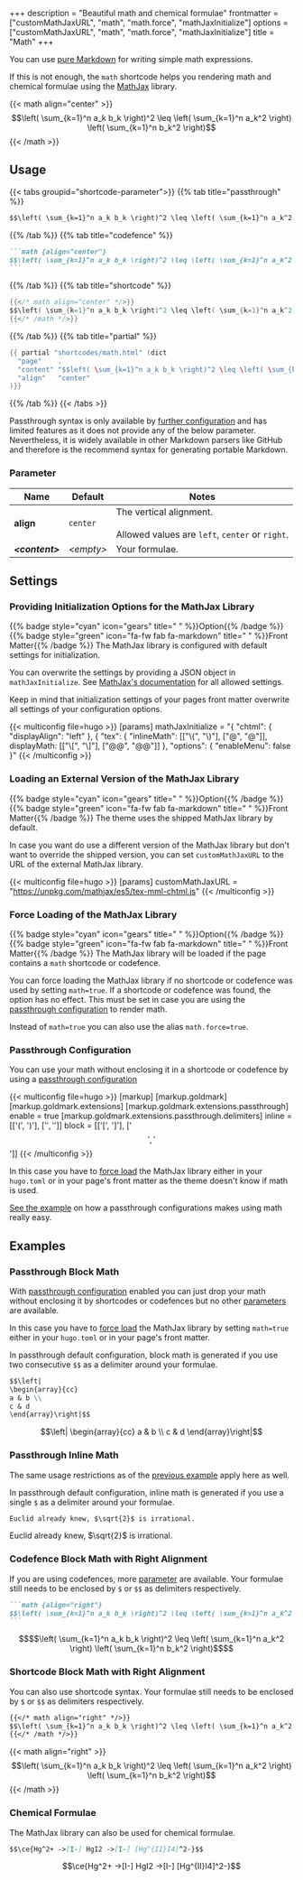 +++
description = "Beautiful math and chemical formulae"
frontmatter = ["customMathJaxURL", "math", "math.force", "mathJaxInitialize"]
options = ["customMathJaxURL", "math", "math.force", "mathJaxInitialize"]
title = "Math"
+++

You can use [pure Markdown](content/markdown#subscript-and-superscript) for writing simple math expressions.

If this is not enough, the `math` shortcode helps you rendering math and chemical formulae using the [MathJax](https://mathjax.org/) library.

{{< math align="center" >}}
$$\left( \sum_{k=1}^n a_k b_k \right)^2 \leq \left( \sum_{k=1}^n a_k^2 \right) \left( \sum_{k=1}^n b_k^2 \right)$$
{{< /math >}}

## Usage

{{< tabs groupid="shortcode-parameter">}}
{{% tab title="passthrough" %}}

````md
$$\left( \sum_{k=1}^n a_k b_k \right)^2 \leq \left( \sum_{k=1}^n a_k^2 \right) \left( \sum_{k=1}^n b_k^2 \right)$$
````

{{% /tab %}}
{{% tab title="codefence" %}}

````md
```math {align="center"}
$$\left( \sum_{k=1}^n a_k b_k \right)^2 \leq \left( \sum_{k=1}^n a_k^2 \right) \left( \sum_{k=1}^n b_k^2 \right)$$
```
````

{{% /tab %}}
{{% tab title="shortcode" %}}

````go
{{</* math align="center" */>}}
$$\left( \sum_{k=1}^n a_k b_k \right)^2 \leq \left( \sum_{k=1}^n a_k^2 \right) \left( \sum_{k=1}^n b_k^2 \right)$$
{{</* /math */>}}
````

{{% /tab %}}
{{% tab title="partial" %}}

````go
{{ partial "shortcodes/math.html" (dict
  "page"    .
  "content" "$$left( \sum_{k=1}^n a_k b_k \right)^2 \leq \left( \sum_{k=1}^n a_k^2 \right) \left( \sum_{k=1}^n b_k^2 \right)$$"
  "align"   "center"
)}}
````

{{% /tab %}}
{{< /tabs >}}

Passthrough syntax is only available by [further configuration](#passthrough-configuration) and has limited features as it does not provide any of the below parameter. Nevertheless, it is widely available in other Markdown parsers like GitHub and therefore is the recommend syntax for generating portable Markdown.

### Parameter

| Name                  | Default          | Notes       |
|-----------------------|------------------|-------------|
| **align**             | `center`         | The vertical alignment.<br><br>Allowed values are `left`, `center` or `right`. |
| _**&lt;content&gt;**_ | _&lt;empty&gt;_  | Your formulae. |

## Settings

### Providing Initialization Options for the MathJax Library

{{% badge style="cyan" icon="gears" title=" " %}}Option{{% /badge %}} {{% badge style="green" icon="fa-fw fab fa-markdown" title=" " %}}Front Matter{{% /badge %}} The MathJax library is configured with default settings for initialization.

You can overwrite the settings by providing a JSON object in `mathJaxInitialize`. See [MathJax's documentation](https://docs.mathjax.org/en/latest/options/index.html) for all allowed settings.

Keep in mind that initialization settings of your pages front matter overwrite all settings of your configuration options.

{{< multiconfig file=hugo >}}
[params]
mathJaxInitialize = "{ \"chtml\": { \"displayAlign\": \"left\" }, { \"tex\": { \"inlineMath\": [[\"\\(\", \"\\)\"], [\"@\", \"@\"]], displayMath: [[\"\\[\", \"\\]\"], [\"@@\", \"@@\"]] }, \"options\": { \"enableMenu\": false }"
{{< /multiconfig >}}

### Loading an External Version of the MathJax Library

{{% badge style="cyan" icon="gears" title=" " %}}Option{{% /badge %}} {{% badge style="green" icon="fa-fw fab fa-markdown" title=" " %}}Front Matter{{% /badge %}} The theme uses the shipped MathJax library by default.

In case you want do use a different version of the MathJax library but don't want to override the shipped version, you can set `customMathJaxURL` to the URL of the external MathJax library.

{{< multiconfig file=hugo >}}
[params]
customMathJaxURL = "https://unpkg.com/mathjax/es5/tex-mml-chtml.js"
{{< /multiconfig >}}

### Force Loading of the MathJax Library

{{% badge style="cyan" icon="gears" title=" " %}}Option{{% /badge %}} {{% badge style="green" icon="fa-fw fab fa-markdown" title=" " %}}Front Matter{{% /badge %}} The MathJax library will be loaded if the page contains a `math` shortcode or codefence.

You can force loading the MathJax library if no shortcode or codefence was used by setting `math=true`. If a shortcode or codefence was found, the option has no effect. This must be set in case you are using the [passthrough configuration](#passthrough-configuration) to render math.

Instead of `math=true` you can also use the alias `math.force=true`.

### Passthrough Configuration

You can use your math without enclosing it in a shortcode or codefence by using a [passthrough configuration](https://gohugo.io/content-management/mathematics/#step-1)

{{< multiconfig file=hugo >}}
[markup]
  [markup.goldmark]
    [markup.goldmark.extensions]
      [markup.goldmark.extensions.passthrough]
        enable = true
        [markup.goldmark.extensions.passthrough.delimiters]
          inline = [['\(', '\)'], ['$',  '$']]
          block  = [['\[', '\]'], ['$$', '$$']]
{{< /multiconfig >}}

In this case you have to [force load](#force-loading-of-the-mathjax-library) the MathJax library either in your `hugo.toml` or in your page's front matter as the theme doesn't know if math is used.

[See the example](#passthrough-block-math) on how a passthrough configurations makes using math really easy.

## Examples

### Passthrough Block Math

With [passthrough configuration](#passthrough-configuration) enabled you can just drop your math without enclosing it by shortcodes or codefences but no other [parameters](#parameter) are available.

In this case you have to [force load](#force-loading-of-the-mathjax-library) the MathJax library by setting `math=true` either in your `hugo.toml` or in your page's front matter.

In passthrough default configuration, block math is generated if you use two consecutive `$$` as a delimiter around your formulae.

````md
$$\left|
\begin{array}{cc}
a & b \\
c & d
\end{array}\right|$$
````

$$\left|
\begin{array}{cc}
a & b \\
c & d
\end{array}\right|$$

### Passthrough Inline Math

The same usage restrictions as of the [previous example](#passthrough-block-math) apply here as well.

In passthrough default configuration, inline math is generated if you use a single `$` as a delimiter around your formulae.

````md
Euclid already knew, $\sqrt{2}$ is irrational.
````

Euclid already knew, $\sqrt{2}$ is irrational.

### Codefence Block Math with Right Alignment

If you are using codefences, more [parameter](#parameter) are available. Your formulae still needs to be enclosed by `$` or `$$` as delimiters respectively.


````md
```math {align="right"}
$$\left( \sum_{k=1}^n a_k b_k \right)^2 \leq \left( \sum_{k=1}^n a_k^2 \right) \left( \sum_{k=1}^n b_k^2 \right)$$
```
````

````math {align="right"}
$$\left( \sum_{k=1}^n a_k b_k \right)^2 \leq \left( \sum_{k=1}^n a_k^2 \right) \left( \sum_{k=1}^n b_k^2 \right)$$
````

### Shortcode Block Math with Right Alignment

You can also use shortcode syntax. Your formulae still needs to be enclosed by `$` or `$$` as delimiters respectively.

````md
{{</* math align="right" */>}}
$$\left( \sum_{k=1}^n a_k b_k \right)^2 \leq \left( \sum_{k=1}^n a_k^2 \right) \left( \sum_{k=1}^n b_k^2 \right)$$
{{</* /math */>}}
````

{{< math align="right" >}}
$$\left( \sum_{k=1}^n a_k b_k \right)^2 \leq \left( \sum_{k=1}^n a_k^2 \right) \left( \sum_{k=1}^n b_k^2 \right)$$
{{< /math >}}

### Chemical Formulae

The MathJax library can also be used for chemical formulae.

````md
$$\ce{Hg^2+ ->[I-] HgI2 ->[I-] [Hg^{II}I4]^2-}$$
`````

$$\ce{Hg^2+ ->[I-] HgI2 ->[I-] [Hg^{II}I4]^2-}$$
